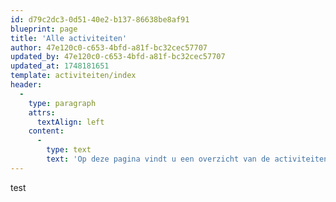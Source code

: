 ```yaml
---
id: d79c2dc3-0d51-40e2-b137-86638be8af91
blueprint: page
title: 'Alle activiteiten'
author: 47e120c0-c653-4bfd-a81f-bc32cec57707
updated_by: 47e120c0-c653-4bfd-a81f-bc32cec57707
updated_at: 1748181651
template: activiteiten/index
header:
  -
    type: paragraph
    attrs:
      textAlign: left
    content:
      -
        type: text
        text: 'Op deze pagina vindt u een overzicht van de activiteiten die wij vanuit de Protestantse Gemeente Heerenveen organiseren. Met een breed aanbod van diensten en bijeenkomsten voor jong en oud, willen we mensen met elkaar en met God verbinden. Van jeugdactiviteiten tot pastorale zorg en diaconale ondersteuning – onze gemeente zet zich in voor een sterke en inspirerende gemeenschap. Ontdek wat wij doen en hoe u betrokken kunt zijn.'
---
```

test